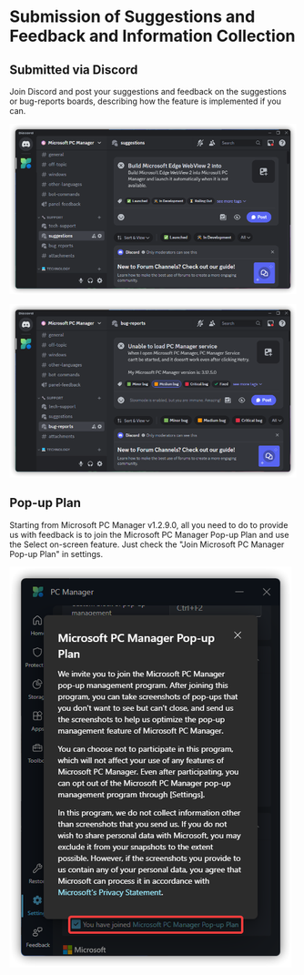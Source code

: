 # Submission of Suggestions and Feedback and Information Collection

## Submitted via Discord
Join Discord and post your suggestions and feedback on the suggestions or bug-reports boards, describing how the feature is implemented if you can.

![](../assets/appendix/connect-with-us/submit-a-suggestion.png)

![](../assets/appendix/connect-with-us/submit-a-question.png)

## Pop-up Plan
Starting from Microsoft PC Manager v1.2.9.0, all you need to do to provide us with feedback is to join the Microsoft PC Manager Pop-up Plan and use the Select on-screen feature. Just check the "Join Microsoft PC Manager Pop-up Plan" in settings.

![](../assets/appendix/connect-with-us/pop-up-management.png)